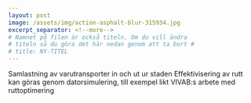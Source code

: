 ```yaml
---
layout: post
image: /assets/img/action-asphalt-blur-315934.jpg
excerpt_separator: <!--more-->
# Namnet på filen är också titeln. Om du vill ändra
# titeln så du göra det här nedan genom att ta bort #
# title: NY-TITEL
---
```

Samlastning av varutransporter in och ut ur staden <!--more-->
Effektivisering av rutt kan göras genom datorsimulering, till exempel likt VIVAB:s arbete med ruttoptimering
